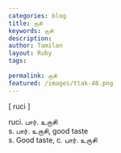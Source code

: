 ```yaml
---
categories: blog
title: ருசி
keywords: ருசி
description: 
author: Tamilan
layout: Ruby
tags: 
 
permalink: ருசி
featured: /images/ttak-48.png
---
```

  
[ ruci ]  
  
ruci. பார். உருசி  
s. பார். உருசி, good taste  
s. Good taste, c. பார். உருசி